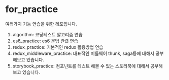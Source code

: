 # for_practice

여러가지 기능 연습을 위한 레포입니다.

1. algorithm: 코딩테스트 알고리즘 연습
2. es6_practice: es6 문법 관련 연습
3. redux_practice: 기본적인 redux 활용방법 연습
4. redux_middleware_practice: 대표적인 미들웨어 thunk, saga등에 대해서 공부해보고 있습니다.
5. storybook_practice: 컴포넌트를 테스트 해볼 수 있는 스토리북에 대해서 공부해보고 있습니다.
